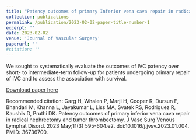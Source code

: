 ```yaml
---
title: "Patency outcomes of primary Inferior vena cava repair in radical nephrectomy & tumor thrombectomy"
collection: publications
permalink: /publication/2023-02-02-paper-title-number-1
excerpt: ''
date: 2023-02-02
venue: 'Journal of Vascular Surgery'
paperurl: ''
#citation: ''
---
```

We sought to systematically evaluate the outcomes of IVC patency over short- to intermediate-term follow-up for patients undergoing primary repair of IVC and to assess the association with survival.

[Download paper here](https://www.sciencedirect.com/science/article/pii/S2213333X23000550?via%3Dihub)

Recommended citation: Garg H, Whalen P, Marji H, Cooper R, Dursun F, Bhandari M, Khanna L, Jayakumar L, Liss MA, Svatek RS, Rodriguez R, Kaushik D, Pruthi DK. Patency outcomes of primary inferior vena cava repair in radical nephrectomy and tumor thrombectomy. J Vasc Surg Venous Lymphat Disord. 2023 May;11(3) 595-604.e2. doi:10.1016/j.jvsv.2023.01.004. PMID: 36736700.
